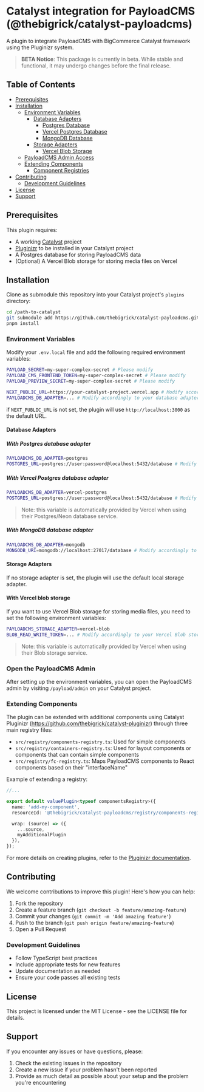 # Catalyst integration for PayloadCMS (@thebigrick/catalyst-payloadcms)

A plugin to integrate PayloadCMS with BigCommerce Catalyst framework using the Pluginizr system.

> **BETA Notice**: This package is currently in beta. While stable and functional, it may undergo changes before the
> final release.

## Table of Contents
- [Prerequisites](#prerequisites)
- [Installation](#installation)
  - [Environment Variables](#environment-variables)
    - [Database Adapters](#database-adapters)
      - [Postgres Database](#with-postgres-database-adapter)
      - [Vercel Postgres Database](#with-vercel-postgres-database-adapter)
      - [MongoDB Database](#with-mongodb-database-adapter)
    - [Storage Adapters](#storage-adapters)
      - [Vercel Blob Storage](#with-vercel-blob-storage)
  - [PayloadCMS Admin Access](#open-the-payloadcms-admin)
  - [Extending Components](#extending-components)
    - [Component Registries](#component-registries)
- [Contributing](#contributing)
  - [Development Guidelines](#development-guidelines)
- [License](#license)
- [Support](#support)

## Prerequisites

This plugin requires:
- A working [Catalyst](https://www.catalyst.dev/) project
- [Pluginizr](https://github.com/thebigrick/catalyst-pluginizr) to be installed in your Catalyst project
- A Postgres database for storing PayloadCMS data
- (Optional) A Vercel Blob storage for storing media files on Vercel

## Installation

Clone as submodule this repository into your Catalyst project's `plugins` directory:

```bash
cd /path-to-catalyst
git submodule add https://github.com/thebigrick/catalyst-payloadcms.git plugins/catalyst-payloadcms
pnpm install
```

### Environment Variables

Modify your `.env.local` file and add the following required environment variables:

```bash
PAYLOAD_SECRET=my-super-complex-secret # Please modify
PAYLOAD_CMS_FRONTEND_TOKEN=my-super-complex-secret # Please modify
PAYLOAD_PREVIEW_SECRET=my-super-complex-secret # Please modify

NEXT_PUBLIC_URL=https://your-catalyst-project.vercel.app # Modify accordingly to your project URL
PAYLOADCMS_DB_ADAPTER=... # Modify accordingly to your database adapter (see below)
```

if `NEXT_PUBLIC_URL` is not set, the plugin will use `http://localhost:3000` as the default URL.

#### Database Adapters

##### With Postgres database adapter

```bash
PAYLOADCMS_DB_ADAPTER=postgres
POSTGRES_URL=postgres://user:password@localhost:5432/database # Modify accordingly to your Postgres database URL
```

##### With Vercel Postgres database adapter

```bash
PAYLOADCMS_DB_ADAPTER=vercel-postgres
POSTGRES_URL=postgres://user:password@localhost:5432/database # Modify accordingly to your Postgres database URL
```

> Note: this variable is automatically provided by Vercel when using their Postgres/Neon database service.

##### With MongoDB database adapter

```bash
PAYLOADCMS_DB_ADAPTER=mongodb
MONGODB_URI=mongodb://localhost:27017/database # Modify accordingly to your MongoDB database URL
```

#### Storage Adapters

If no storage adapter is set, the plugin will use the default local storage adapter.

#### With Vercel blob storage

If you want to use Vercel Blob storage for storing media files, you need to set the following environment variables:

```bash
PAYLOADCMS_STORAGE_ADAPTER=vercel-blob
BLOB_READ_WRITE_TOKEN=... # Modify accordingly to your Vercel Blob storage read/write token
```

> Note: this variable is automatically provided by Vercel when using their Blob storage service.

### Open the PayloadCMS Admin

After setting up the environment variables, you can open the PayloadCMS admin by visiting `/payload/admin` on your Catalyst project.

### Extending Components

The plugin can be extended with additional components using Catalyst Pluginizr (https://github.com/thebigrick/catalyst-pluginizr) through three main registry files:

- `src/registry/components-registry.ts`: Used for simple components
- `src/registry/containers-registry.ts`: Used for layout components or components that can contain simple components
- `src/registry/fc-registry.ts`: Maps PayloadCMS components to React components based on their "interfaceName"

Example of extending a registry:

```typescript
//...

export default valuePlugin<typeof componentsRegistry>({
  name: 'add-my-component',
  resourceId: '@thebigrick/catalyst-payloadcms/registry/components-registry',

  wrap: (source) => ({
    ...source,
    myAdditionalPlugin
  }),
});
```

For more details on creating plugins, refer to the [Pluginizr documentation](https://github.com/thebigrick/catalyst-pluginizr).

## Contributing

We welcome contributions to improve this plugin! Here's how you can help:

1. Fork the repository
2. Create a feature branch (`git checkout -b feature/amazing-feature`)
3. Commit your changes (`git commit -m 'Add amazing feature'`)
4. Push to the branch (`git push origin feature/amazing-feature`)
5. Open a Pull Request

### Development Guidelines

- Follow TypeScript best practices
- Include appropriate tests for new features
- Update documentation as needed
- Ensure your code passes all existing tests

## License

This project is licensed under the MIT License - see the LICENSE file for details.

## Support

If you encounter any issues or have questions, please:

1. Check the existing issues in the repository
2. Create a new issue if your problem hasn't been reported
3. Provide as much detail as possible about your setup and the problem you're encountering
